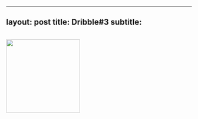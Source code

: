 
---
layout: post
title: Dribble#3
subtitle:  
---

<div class="text-center">
  <br/>
  <img src="{{ site.baseurl }}/img/DB0E038B-ECCB-4FD6-946F-1E7F2B9EAE3D.jpeg" width="200" height="200"/>
  </a>
</div>


<div class="text-left">
<div class="boxed">
  <font size="2">
      
</font>
    <br><br>
